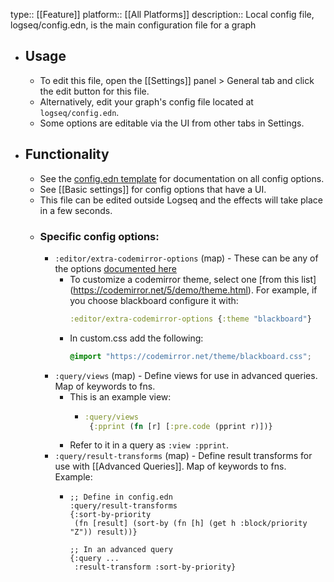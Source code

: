 type:: [[Feature]]
platform:: [[All Platforms]]
description:: Local config file, logseq/config.edn, is the main configuration file for a graph

- ## Usage
	- To edit this file, open the [[Settings]] panel > General tab and click the edit button for this file.
	- Alternatively, edit your graph's config file located at `logseq/config.edn`.
	- Some options are editable via the UI from other tabs in Settings.
- ## Functionality
	- See the [config.edn template](https://github.com/logseq/logseq/blob/master/templates/config.edn) for documentation on all config options.
	- See [[Basic settings]] for config options that have a UI.
	- This file can be edited outside Logseq and the effects will take place in a few seconds.
	- ### Specific config options:
		- `:editor/extra-codemirror-options` (map) - These can be any of the options [documented here](https://codemirror.net/doc/manual.html#config)
			- To customize a codemirror theme, select one [from this list]
			  (https://codemirror.net/5/demo/theme.html). For example, if you choose blackboard configure it with:
			  ``` clojure
			  :editor/extra-codemirror-options {:theme "blackboard"}
			  ```
			- In custom.css add the following:
			  ``` css
			  @import "https://codemirror.net/theme/blackboard.css";
			  ```
		- `:query/views` (map) - Define views for use in advanced queries. Map of keywords to fns.
			- This is an example view:
				- ``` clojure
				  :query/views
				   {:pprint (fn [r] [:pre.code (pprint r)])}
				  ```
			- Refer to it in a query as `:view :pprint`.
		- `:query/result-transforms` (map) - Define result transforms for use with [[Advanced Queries]].
		  Map of keywords to fns. Example:
			- ``` edn
			  ;; Define in config.edn
			  :query/result-transforms
			  {:sort-by-priority
			   (fn [result] (sort-by (fn [h] (get h :block/priority "Z")) result))}
			  
			  ;; In an advanced query
			  {:query ...
			   :result-transform :sort-by-priority}
			  ```